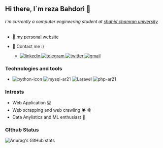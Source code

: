 ## Hi there, I`m reza Bahdori 👋

###### i`m currently a computer engineering student at [shahid chamran university](https://scu.ac.ir/)
 - [👤 my personal website]()

 - :speech_balloon: Contact me :)
    - [![linkedin](https://user-images.githubusercontent.com/70465971/171170173-923456cb-5c32-4d63-b14e-b9c79f8dc9bf.svg)
](https://www.linkedin.com/in/reza-bahadori-442338207/)
     [![telegram](https://user-images.githubusercontent.com/70465971/171170283-0ecdce89-9ef9-4f4b-a6f0-baf6910c0eac.svg)
](https://t.me/rzx80)
[![twitter](https://user-images.githubusercontent.com/70465971/171170425-71f90548-8ae9-4277-85f9-54d8a4218d79.svg)
](https://twitter.com/rzxsism80)
[![gmail](https://user-images.githubusercontent.com/70465971/171170486-5860a06c-7b41-4c66-b53e-72b40a5c6664.svg)
](rzxsism80@gmail.com)


### Technologies and tools


- ![python-icon](https://user-images.githubusercontent.com/70465971/171176600-c508888b-d9b1-41ca-b196-523c4905bdd3.svg)
  ![mysql-ar21](https://user-images.githubusercontent.com/70465971/171176864-aea92ded-e74a-4a12-90df-f98d7216f199.svg)
  ![Laravel](https://user-images.githubusercontent.com/70465971/171174707-5469675d-86eb-4c51-a6ae-0050c5d61e0e.svg)
  ![php-ar21](https://user-images.githubusercontent.com/70465971/171176219-838ed110-c6c6-4be3-bfbf-c5551923563f.svg)
  
 
### Intrests 
  - Web Application 💻
  - Web scrapping and web crawling 🕷️ 🕸️
  - Data Anylistics and ML enthusiast 🧠
  
  
 ### GIthub Status
   ![Anurag's GitHub stats](https://github-readme-stats.vercel.app/api?username=rzabhd80&count_private=true&&theme=radical&show_icons=true)
